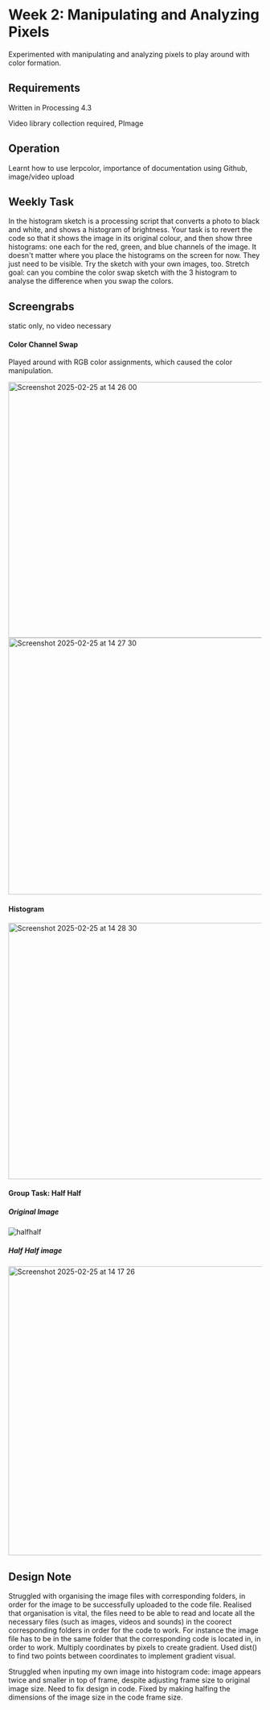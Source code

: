<h1>Week 2: Manipulating and Analyzing Pixels</h1>

Experimented with manipulating and analyzing pixels to play around with color formation.

<h2>Requirements</h2>

Written in Processing 4.3

Video library collection required, PImage 

<h2>Operation</h2>
Learnt how to use lerpcolor, importance of documentation using Github, image/video upload 

<h2>Weekly Task</h2>
In the histogram sketch is a processing script that converts a photo to black and white, and shows a histogram of brightness. Your task is to revert the code so that it shows the image in its original colour, and then show three histograms: one each for the red, green, and blue channels of the image. It doesn't matter where you place the histograms on the screen for now. They just need to be visible. Try the sketch with your own images, too. Stretch goal: can you combine the color swap sketch with the 3 histogram to analyse the difference when you swap the colors.

<h2>Screengrabs</h2>
static only, no video necessary 

<h4>Color Channel Swap</h4>

Played around with RGB color assignments, which caused the color manipulation. 

<img width="508" alt="Screenshot 2025-02-25 at 14 26 00" src="https://github.com/user-attachments/assets/c25fc711-07e2-4eb1-9451-14fb3b1b4ec7" />

<img width="510" alt="Screenshot 2025-02-25 at 14 27 30" src="https://github.com/user-attachments/assets/f24b96f1-4029-4ae2-962c-fe06ab918c55" />


<h4>Histogram</h4>

<img width="509" alt="Screenshot 2025-02-25 at 14 28 30" src="https://github.com/user-attachments/assets/0d056c2b-43d7-462d-8363-04bafc95ca30" />

<h4>Group Task: Half Half</h4>

<h5>Original Image</h5>

![halfhalf](https://github.com/user-attachments/assets/e629f581-86b7-4b9e-98ae-28b77e1c0725)

<h5>Half Half image</h5>

<img width="574" alt="Screenshot 2025-02-25 at 14 17 26" src="https://github.com/user-attachments/assets/2169c836-a37c-42f1-98f9-f659219b6816" />

<h2>Design Note</h2>
Struggled with organising the image files with corresponding folders, in order for the image to be successfully uploaded to the code file. Realised that organisation is vital, the files need to be able to read and locate all the necessary files (such as images, videos and sounds) in the coorect corresponding folders in order for the code to work. For instance the image file has to be in the same folder that the corresponding code is located in, in order to work. Multiply coordinates by pixels to create gradient. Used dist() to find two points between coordinates to implement gradient visual. 

Struggled when inputing my own image into histogram code: image appears twice and smaller in top of frame, despite adjusting frame size to original image size. Need to fix design in code. Fixed by making halfing the dimensions of the image size in the code frame size. 
